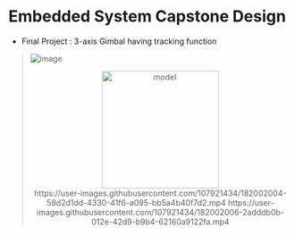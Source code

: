 # Embedded System Capstone Design
 - Final Project : 3-axis Gimbal having tracking function
> ![image](https://user-images.githubusercontent.com/107921434/182001995-18abd71f-4463-4e7c-bed4-af0751bab6f9.png)
> <center> <img width="210" alt="model" src="https://user-images.githubusercontent.com/107921434/182002144-da4ff58e-627c-4e64-9871-f6dbfcce16c0.png"> <center>
> https://user-images.githubusercontent.com/107921434/182002004-58d2d1dd-4330-41f6-a095-bb5a4b40f7d2.mp4
> https://user-images.githubusercontent.com/107921434/182002006-2adddb0b-012e-42d9-b9b4-62160a9122fa.mp4

